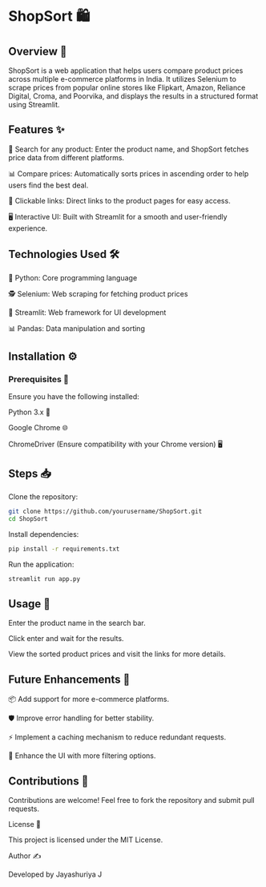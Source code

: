 # ShopSort 🛍️

## Overview 🚀

ShopSort is a web application that helps users compare product prices across multiple e-commerce platforms in India. It utilizes Selenium to scrape prices from popular online stores like Flipkart, Amazon, Reliance Digital, Croma, and Poorvika, and displays the results in a structured format using Streamlit.

## Features ✨

🔎 Search for any product: Enter the product name, and ShopSort fetches price data from different platforms.

📊 Compare prices: Automatically sorts prices in ascending order to help users find the best deal.

🔗 Clickable links: Direct links to the product pages for easy access.

🖥️ Interactive UI: Built with Streamlit for a smooth and user-friendly experience.

## Technologies Used 🛠️

🐍 Python: Core programming language

🕵️ Selenium: Web scraping for fetching product prices

🎨 Streamlit: Web framework for UI development

📊 Pandas: Data manipulation and sorting

## Installation ⚙️

### Prerequisites 📌

Ensure you have the following installed:

Python 3.x 🐍

Google Chrome 🌐

ChromeDriver (Ensure compatibility with your Chrome version) 🖥️

## Steps 📥

Clone the repository:

```bash
git clone https://github.com/yourusername/ShopSort.git
cd ShopSort
```

Install dependencies:
```bash
pip install -r requirements.txt
```
Run the application:
```bash
streamlit run app.py
```
## Usage 🎯

Enter the product name in the search bar.

Click enter and wait for the results.

View the sorted product prices and visit the links for more details.

## Future Enhancements 🚀

📦 Add support for more e-commerce platforms.

🛡️ Improve error handling for better stability.

⚡ Implement a caching mechanism to reduce redundant requests.

🎨 Enhance the UI with more filtering options.

## Contributions 🤝

Contributions are welcome! Feel free to fork the repository and submit pull requests.

License 📜

This project is licensed under the MIT License.

Author ✍️

Developed by Jayashuriya J
